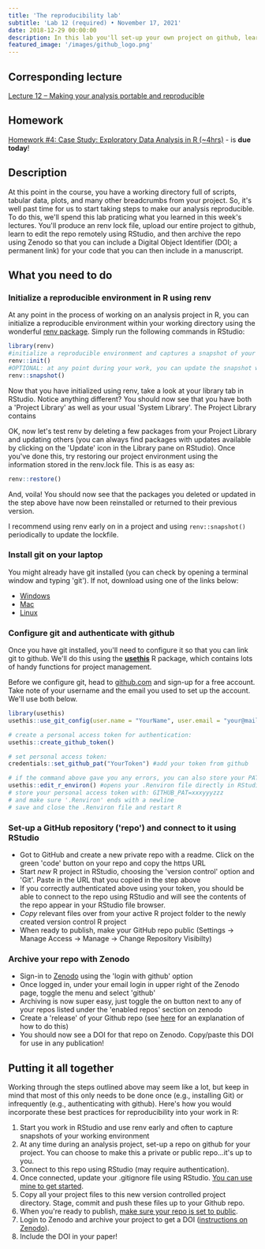 ```yaml
---
title: 'The reproducibility lab'
subtitle: 'Lab 12 (required) • November 17, 2021'
date: 2018-12-29 00:00:00
description: In this lab you'll set-up your own project on github, learn to interact with this project directly from RStudio, and then archive the project for publication using Zenodo.
featured_image: '/images/github_logo.png'
---
```


## Corresponding lecture

[Lecture 12 – Making your analysis portable and reproducible](https://diytranscriptomics.com/project/lecture-12)

## Homework

[Homework #4: Case Study: Exploratory Data Analysis in R (~4hrs)](https://app.datacamp.com/learn/courses/case-study-exploratory-data-analysis-in-r) - is **due today**!

## Description

At this point in the course, you have a working directory full of scripts, tabular data, plots, and many other breadcrumbs from your project.  So, it's well past time for us to start taking steps to make our analysis reproducible.  To do this, we'll spend this lab praticing what you learned in this week's lectures.  You'll produce an renv lock file, upload our entire project to github, learn to edit the repo remotely using RStudio, and then archive the repo using Zenodo so that you can include a Digital Object Identifier (DOI; a permanent link) for your code that you can then include in a manuscript.

## What you need to do

### Initialize a reproducible environment in R using renv

At any point in the process of working on an analysis project in R, you can initialize a reproducible environment within your working directory using the wonderful [renv package](https://rstudio.github.io/renv/articles/renv.html). Simply run the following commands in RStudio:

```r
library(renv)
#initialize a reproducible environment and captures a snapshot of your package environment
renv::init() 
#OPTIONAL: at any point during your work, you can update the snapshot with:
renv::snapshot() 
```

Now that you have initialized using renv, take a look at your library tab in RStudio.  Notice anything different?  You should now see that you have both a 'Project Library' as well as your usual 'System Library'.  The Project Library contains 

OK, now let's test renv by deleting a few packages from your Project Library and updating others (you can always find packages with updates available by clicking on the 'Update' icon in the Library pane on RStudio). Once you've done this, try restoring our project environment using the information stored in the renv.lock file.  This is as easy as:

```r
renv::restore() 
```

And, voila!  You should now see that the packages you deleted or updated in the step above have now been reinstalled or returned to their previous version.

I recommend using renv early on in a project and using `renv::snapshot()` periodically to update the lockfile. 

### Install git on your laptop

You might already have git installed (you can check by opening a terminal window and typing 'git').  If not, download using one of the links below:

* [Windows](https://git-scm.com/download/win)
* [Mac](https://git-scm.com/download/mac)
* [Linux](https://git-scm.com/download/linux)

### Configure git and authenticate with github

Once you have git installed, you'll need to configure it so that you can link git to github.  We'll do this using the **[usethis](https://usethis.r-lib.org/)** R package, which contains lots of handy functions for project management.  

Before we configure git, head to [github.com](https://github.com/) and sign-up for a free account.  Take note of your username and the email you used to set up the account.  We'll use both below.

```r
library(usethis)
usethis::use_git_config(user.name = "YourName", user.email = "your@mail.com") #add your github username and email 

# create a personal access token for authentication:
usethis::create_github_token() 

# set personal access token:
credentials::set_github_pat("YourToken") #add your token from github

# if the command above gave you any errors, you can also store your PAT manually in '.Renviron':
usethis::edit_r_environ() #opens your .Renviron file directly in RStudio
# store your personal access token with: GITHUB_PAT=xxxyyyzzz
# and make sure '.Renviron' ends with a newline
# save and close the .Renviron file and restart R
```

### Set-up a GitHub repository ('repo') and connect to it using RStudio

* Got to GitHub and create a new private repo with a readme. Click on the green 'code' button on your repo and copy the https URL
* Start *new* R project in RStudio, choosing the 'version control' option and 'Git'.  Paste in the URL that you copied in the step above
* If you correctly authenticated above using your token, you should be able to connect to the repo using RStudio and will see the contents of the repo appear in your RStudio file browser.
* *Copy* relevant files over from your active R project folder to the newly created version control R project
* When ready to publish, make your GitHub repo public (Settings -> Manage Access -> Manage -> Change Repository Visibilty)

### Archive your repo with Zenodo

* Sign-in to [Zenodo](https://zenodo.org/) using the 'login with github' option
* Once logged in, under your email login in upper right of the Zenodo page, toggle the menu and select 'github'
* Archiving is now super easy, just toggle the on button next to any of your repos listed under the 'enabled repos' section on zenodo
* Create a 'release' of your Github repo (see [here](https://docs.github.com/en/repositories/releasing-projects-on-github/managing-releases-in-a-repository) for an explanation of how to do this)
* You should now see a DOI for that repo on Zenodo.  Copy/paste this DOI for use in any publication!


## Putting it all together

Working through the steps outlined above may seem like a lot, but keep in mind that most of this only needs to be done once (e.g., installing Git) or infrequently (e.g., authenticating with github).  Here's how you would incorporate these best practices for reproducibility into your work in R:

1. Start you work in RStudio and use renv early and often to capture snapshots of your working environment
2. At any time during an analysis project, set-up a repo on github for your project.  You can choose to make this a private or public repo...it's up to you.
3. Connect to this repo using RStudio (may require authentication). 
4. Once connected, update your .gitignore file using RStudio.  [You can use mine to get started](https://drive.google.com/open?id=13HhGnxAjCJilQNFHrIkBjGceXP6hZmKQ).
5. Copy all your project files to this new version controlled project directory. Stage, commit and push these files up to your Github repo.
6. When you're ready to publish, [make sure your repo is set to public](https://docs.github.com/en/repositories/managing-your-repositorys-settings-and-features/managing-repository-settings/setting-repository-visibility).
7. Login to Zenodo and archive your project to get a DOI ([instructions on Zenodo](https://zenodo.org/account/settings/github/)).
8. Include the DOI in your paper!